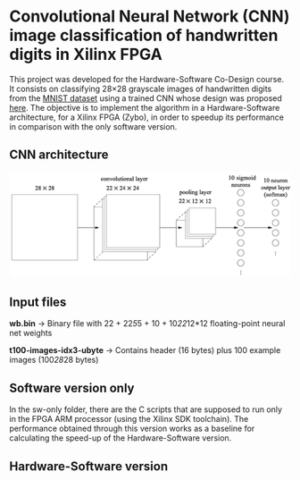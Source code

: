 # Convolutional Neural Network (CNN) image classification of handwritten digits in Xilinx FPGA

This project was developed for the Hardware-Software Co-Design course. It consists on classifying 28×28 grayscale images of handwritten digits from the [MNIST dataset](http://yann.lecun.com/exdb/mnist/) using a trained CNN whose design was proposed [here](http://neuralnetworksanddeeplearning.com/chap6.html). The objective is to implement the algorithm in a Hardware-Software architecture, for a Xilinx FPGA (Zybo), in order to speedup its performance in comparison with the only software version.  

## CNN architecture

![Screenshot](images/CNN_architecture.png)

## Input files

**wb.bin** -> Binary file with 22 + 22*5*5 + 10 + 10*22*12*12 floating-point neural net weights 

**t100-images-idx3-ubyte** -> Contains header (16 bytes) plus 100 example images (100*28*28 bytes)

## Software version only

In the sw-only folder, there are the C scripts that are supposed to run only in the FPGA ARM processor (using the Xilinx SDK toolchain). The performance obtained through this version works as a baseline for calculating the speed-up of the Hardware-Software version.

## Hardware-Software version